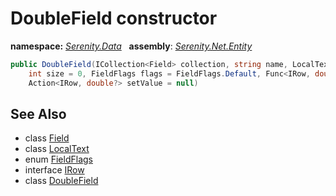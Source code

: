 # DoubleField constructor
**namespace:** *[Serenity.Data](../../README.md#serenity.data-namespace)*   **assembly**: *[Serenity.Net.Entity](../../README.md)*

```csharp
public DoubleField(ICollection<Field> collection, string name, LocalText caption = null, 
    int size = 0, FieldFlags flags = FieldFlags.Default, Func<IRow, double?> getValue = null, 
    Action<IRow, double?> setValue = null)
```

## See Also

* class [Field](../Field.md)
* class [LocalText](../Serenity.Net.Core/../../Serenity/LocalText.md)
* enum [FieldFlags](../Serenity.Net.Data/../FieldFlags.md)
* interface [IRow](../IRow.md)
* class [DoubleField](../DoubleField.md)